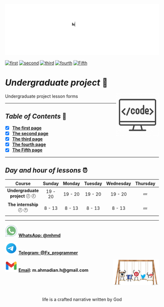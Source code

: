 ![banner](https://github.com/m-ahmadian-h/PNU_3991_AR/blob/main/gif/banner.gif)

[![first](https://img.shields.io/badge/first-100-blue)](https://github.com/m-ahmadian-h/PNU_3991_AR/blob/main/Courses/Undergraduate%20Project/Forms/01.jpg)
[![second](https://img.shields.io/badge/second-100-blue)](https://github.com/m-ahmadian-h/PNU_3991_AR/blob/main/Courses/Undergraduate%20Project/Forms/02.jpg)
[![third](https://img.shields.io/badge/third-100-blue)](https://github.com/m-ahmadian-h/PNU_3991_AR/blob/main/Courses/Undergraduate%20Project/Forms/03.jpg)
[![fourth](https://img.shields.io/badge/fourth-100-blue)](https://github.com/m-ahmadian-h/PNU_3991_AR/blob/main/Courses/Undergraduate%20Project/Forms/04.jpg)
[![Fifth](https://img.shields.io/badge/Fifth-100-blue)](https://github.com/m-ahmadian-h/PNU_3991_AR/blob/main/Courses/Undergraduate%20Project/Forms/05.jpg)

# _Undergraduate project_ :wave: 
<img src="https://github.com/m-ahmadian-h/PNU_3991_AR/blob/main/img/banner.png" align="right"  width="140" />
Undergraduate project lesson forms

***

## _Table of Contents_ :mag_right:
* [x] __[The first  page](https://github.com/m-ahmadian-h/PNU_3991_AR/blob/main/Courses/Undergraduate%20Project/Forms/01.jpg)__
* [x] __[The second page](https://github.com/m-ahmadian-h/PNU_3991_AR/blob/main/Courses/Undergraduate%20Project/Forms/02.jpg)__
* [x] __[The third  page](https://github.com/m-ahmadian-h/PNU_3991_AR/blob/main/Courses/Undergraduate%20Project/Forms/03.jpg)__
* [x] __[The fourth page](https://github.com/m-ahmadian-h/PNU_3991_AR/blob/main/Courses/Undergraduate%20Project/Forms/04.jpg)__
* [x] __[The Fifth  page](https://github.com/m-ahmadian-h/PNU_3991_AR/blob/main/Courses/Undergraduate%20Project/Forms/05.jpg)__

***

## _Day and hour of lessons_ :alarm_clock:

|Course                                       |Sunday |Monday |Tuesday|Wednesday|Thursday|Friday|Saturday|
|:-------------------------------------------:|:-----:|:-----:|:-----:|:-------:|:------:|:----:|:------:|
|__Undergraduate project__   :clock7: :clock8:|19 - 20|19 - 20|19 - 20|19 - 20  |:zzz:   |:zzz: |19 - 20 |
|__The internship__   :clock8: :clock1:       |8 - 13 |8 - 13 |8 - 13 |8 - 13   |:zzz:   |:zzz: |8 - 13  |

***
![whatsapp](https://github.com/m-ahmadian-h/PNU_3991_AR/blob/main/img/whatsapp.svg)  __[WhatsApp: @mhmd](https://wa.me/+989215166403)__ 

![telegram](https://github.com/m-ahmadian-h/PNU_3991_AR/blob/main/img/telegram.svg)  __[Telegram: @Fx_programmer](https://telegram.me/Fx_programmer)__

![gmail](https://github.com/m-ahmadian-h/PNU_3991_AR/blob/main/img/gmail.svg)  __[Email](mailto:m.ahmadian.h@gmail.com): m.ahmadian.h@gmail.com__
<img src="https://github.com/m-ahmadian-h/PNU_3991_AR/blob/main/gif/04.gif" align="right" width="150" />


<br><br><br>
<p align="center">life is a crafted narrative written by God</p>

